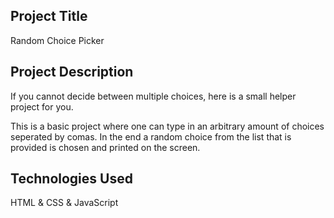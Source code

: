 ## Project Title

Random Choice Picker

## Project Description

If you cannot decide between multiple choices, here is a small helper project for you.

This is a basic project where one can type in an arbitrary amount of choices seperated by comas. In the end a random choice from the list that is provided is chosen and printed on the screen.

## Technologies Used

HTML & CSS & JavaScript
